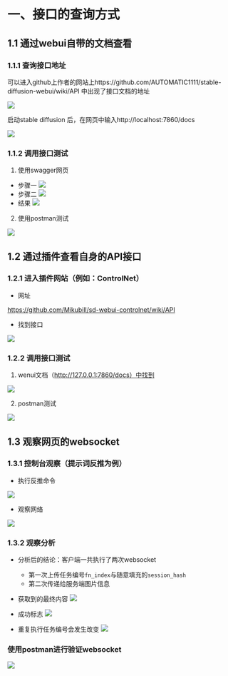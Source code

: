 # 一、接口的查询方式

## 1.1 通过webui自带的文档查看

### 1.1.1 查询接口地址

可以进入github上作者的网站上https://github.com/AUTOMATIC1111/stable-diffusion-webui/wiki/API 中出现了接口文档的地址

![](/AI/picture/sd-webui/api/001.png)

启动stable diffusion 后，在网页中输入http://localhost:7860/docs

![](/AI/picture/sd-webui/api/002.png)

### 1.1.2 调用接口测试

1. 使用swagger网页

- 步骤一
![](/AI/picture/sd-webui/api/003.png)
- 步骤二
![](/AI/picture/sd-webui/api/004.png)
- 结果
![](/AI/picture/sd-webui/api/005.png)

2. 使用postman测试

![](/AI/picture/sd-webui/api/006.png)


## 1.2 通过插件查看自身的API接口

### 1.2.1 进入插件网站（例如：ControlNet）

- 网址

https://github.com/Mikubill/sd-webui-controlnet/wiki/API

- 找到接口

![](/AI/picture/sd-webui/api/007.png)


### 1.2.2 调用接口测试

1. wenui文档（http://127.0.0.1:7860/docs）中找到

![](/AI/picture/sd-webui/api/008.png)

2. postman测试

![](/AI/picture/sd-webui/api/009.png)


## 1.3 观察网页的websocket

### 1.3.1 控制台观察（提示词反推为例）

- 执行反推命令

![](/AI/picture/sd-webui/api/010.png)

- 观察网络

![](/AI/picture/sd-webui/api/011.png)


### 1.3.2 观察分析

- 分析后的结论：客户端一共执行了两次websocket
    - 第一次上传任务编号`fn_index`与随意填充的`session_hash`
    - 第二次传递给服务端图片信息

- 获取到的最终内容
![](/AI/picture/sd-webui/api/013.png)
- 成功标志
![](/AI/picture/sd-webui/api/014.png)
- 重复执行任务编号会发生改变
![](/AI/picture/sd-webui/api/015.png)

### 使用postman进行验证websocket

![](/AI/picture/sd-webui/api/016.png)
